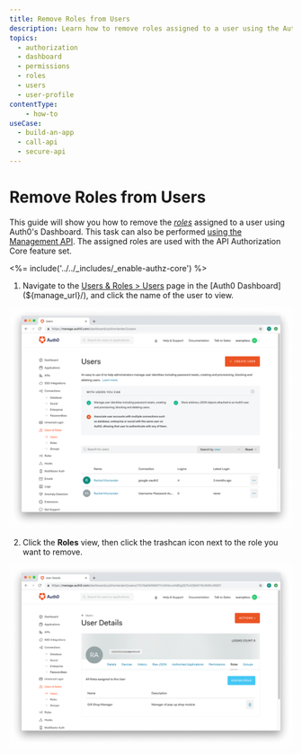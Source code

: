 ```yaml
---
title: Remove Roles from Users
description: Learn how to remove roles assigned to a user using the Auth0 Management Dashboard. For use with Auth0's API Authorization Core feature set.
topics:
  - authorization
  - dashboard
  - permissions
  - roles
  - users
  - user-profile
contentType: 
    - how-to
useCase:
  - build-an-app
  - call-api
  - secure-api
---
```

# Remove Roles from Users

This guide will show you how to remove the <dfn data-key="role">[roles](/authorization/concepts/rbac)</dfn> assigned to a user using Auth0's Dashboard. This task can also be performed [using the Management API](/api/management/guides/users/remove-user-roles). The assigned roles are used with the API Authorization Core feature set.

<%= include('../../_includes/_enable-authz-core') %>

1. Navigate to the [Users & Roles > Users](${manage_url}/#/users) page in the [Auth0 Dashboard](${manage_url}/), and click the name of the user to view.

![Select User](/media/articles/authorization/user-list.png)

2. Click the **Roles** view, then click the trashcan icon next to the role you want to remove.

![Remove Roles](/media/articles/authorization/user-prof-roles.png)
